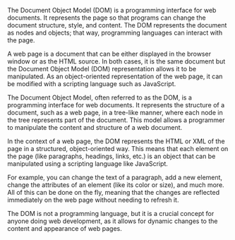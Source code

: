 The Document Object Model (DOM) is a programming interface for web documents. It represents the page so that programs can change the document structure, style, and content. The DOM represents the document as nodes and objects; that way, programming languages can interact with the page.

A web page is a document that can be either displayed in the browser window or as the HTML source. In both cases, it is the same document but the Document Object Model (DOM) representation allows it to be manipulated. As an object-oriented representation of the web page, it can be modified with a scripting language such as JavaScript.

<!-- another definition -->
The Document Object Model, often referred to as the DOM, is a programming interface for web documents. It represents the structure of a document, such as a web page, in a tree-like manner, where each node in the tree represents part of the document. This model allows a programmer to manipulate the content and structure of a web document.

In the context of a web page, the DOM represents the HTML or XML of the page in a structured, object-oriented way. This means that each element on the page (like paragraphs, headings, links, etc.) is an object that can be manipulated using a scripting language like JavaScript.

For example, you can change the text of a paragraph, add a new element, change the attributes of an element (like its color or size), and much more. All of this can be done on the fly, meaning that the changes are reflected immediately on the web page without needing to refresh it.

The DOM is not a programming language, but it is a crucial concept for anyone doing web development, as it allows for dynamic changes to the content and appearance of web pages.